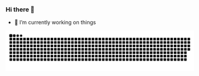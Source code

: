 ### Hi there 👋

- 🔭 I’m currently working on things

 <img src="https://github.com/cruz3rblade/cruz3rblade/blob/output/github-contribution-grid-snake.svg" alt="snake"></center>
